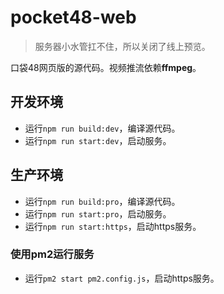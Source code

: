 # pocket48-web

> 服务器小水管扛不住，所以关闭了线上预览。

口袋48网页版的源代码。视频推流依赖**ffmpeg**。

## 开发环境

* 运行`npm run build:dev`，编译源代码。
* 运行`npm run start:dev`，启动服务。

## 生产环境

* 运行`npm run build:pro`，编译源代码。
* 运行`npm run start:pro`，启动服务。
* 运行`npm run start:https`，启动https服务。

### 使用pm2运行服务

* 运行`pm2 start pm2.config.js`，启动https服务。
